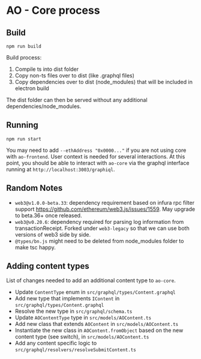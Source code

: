 # AO - Core process

## Build

`npm run build`

Build process:

1. Compile ts into dist folder
2. Copy non-ts files over to dist (like .graphql files)
3. Copy dependencies over to dist (node_modules) that will be included in electron build

The dist folder can then be served without any additional dependencies/node_modules.

## Running

`npm run start`

You may need to add `--ethAddress "0x0000..."` if you are not using core with `ao-frontend`. User context is needed for several interactions. At this point, you should be able to interact with `ao-core` via the graphql interface running at `http://localhost:3003/graphiql`.

## Random Notes

-   `web3@v1.0.0-beta.33`: dependency requirement based on infura rpc filter support https://github.com/ethereum/web3.js/issues/1559. May upgrade to beta.36+ once released.
-   `web3@v0.20.6`: dependency required for parsing log information from transactionReceipt. Forked under `web3-legacy` so that we can use both versions of web3 side by side.
-   `@types/bn.js` might need to be deleted from node_modules folder to make tsc happy.

## Adding content types

List of changes needed to add an additional content type to `ao-core`.

-   Update `ContentType` enum in `src/graphql/types/Content.graphql`
-   Add new type that implements `IContent` in `src/graphql/types/Content.graphql`
-   Resolve the new type in `src/graphql/schema.ts`
-   Update `AOContentType` type in `src/models/AOContent.ts`
-   Add new class that extends `AOContent` in `src/models/AOContent.ts`
-   Instantiate the new class in `AOContent.fromObject` based on the new content type (see switch), in `src/models/AOContent.ts`
-   Add any content specific logic to `src/graphql/resolvers/resolveSubmitContent.ts`
